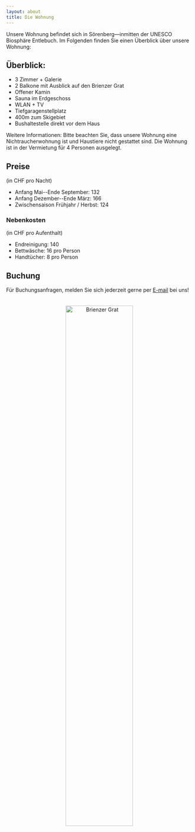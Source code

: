 ```yaml
---
layout: about
title: Die Wohnung
---
```



Unsere Wohnung befindet sich in Sörenberg—inmitten der UNESCO Biosphäre Entlebuch. Im Folgenden finden Sie einen Überblick über unsere Wohnung:


## Überblick:
- 3 Zimmer + Galerie
- 2 Balkone mit Ausblick auf den Brienzer Grat
- Offener Kamin
- Sauna im Erdgeschoss
- WLAN + TV
- Tiefgaragenstellplatz
- 400m zum Skigebiet
- Bushaltestelle direkt vor dem Haus

Weitere Informationen: Bitte beachten Sie, dass unsere Wohnung eine Nichtraucherwohnung ist und Haustiere nicht gestattet sind. Die Wohnung ist in der Vermietung für 4 Personen ausgelegt.


## Preise 
(in CHF pro Nacht)
- Anfang Mai--Ende September: 132
- Anfang Dezember--Ende März: 166
- Zwischensaison Frühjahr / Herbst: 124

### Nebenkosten
(in CHF pro Aufenthalt)
- Endreinigung: 140
- Bettwäsche: 16 pro Person
- Handtücher: 8 pro Person

## Buchung
Für Buchungsanfragen, melden Sie sich jederzeit gerne per <i class="fa fa-envelope"> </i><a href = "mailto: ws.jakubik@t-online.de"> E-mail</a> bei uns! 

<p style="text-align:center;">
<img src="https://raw.githubusercontent.com/ferienwohnung-flueehuetten-soerenberg/ferienwohnung-flueehuetten-soerenberg.github.io/master/assets/images/banners/fire-3.png"
     alt="Brienzer Grat"
     width="60%" height="60%"
     style="margin-top: 20px;" />
